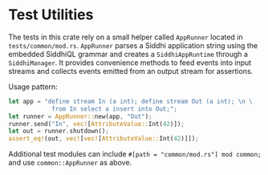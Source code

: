 # Test Utilities

The tests in this crate rely on a small helper called `AppRunner` located in
`tests/common/mod.rs`.  `AppRunner` parses a Siddhi application string using the
embedded SiddhiQL grammar and creates a `SiddhiAppRuntime` through a
`SiddhiManager`.  It provides convenience methods to feed events into input
streams and collects events emitted from an output stream for assertions.

Usage pattern:

```rust
let app = "define stream In (a int); define stream Out (a int); \n \
            from In select a insert into Out;";
let runner = AppRunner::new(app, "Out");
runner.send("In", vec![AttributeValue::Int(42)]);
let out = runner.shutdown();
assert_eq!(out, vec![vec![AttributeValue::Int(42)]]);
```

Additional test modules can include `#[path = "common/mod.rs"] mod common;` and
use `common::AppRunner` as above.

